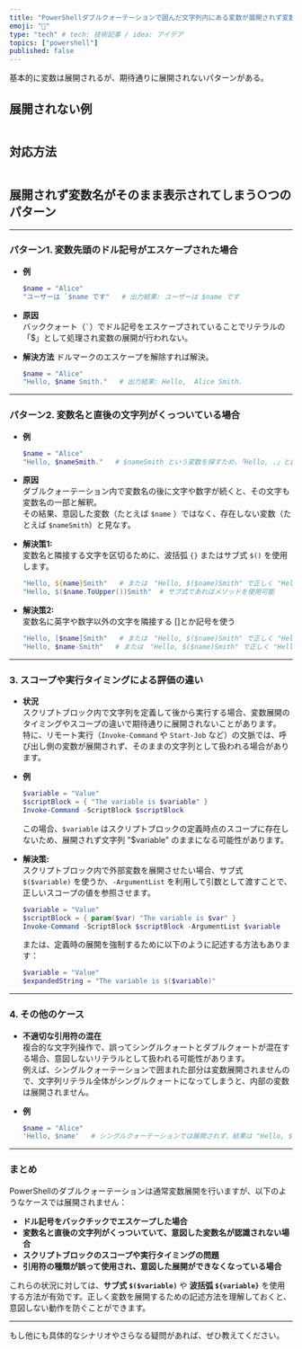 ```yaml
---
title: "PowerShellダブルクォーテーションで囲んだ文字列内にある変数が展開されず変数名がそのまま表示される場合"
emoji: "📝"
type: "tech" # tech: 技術記事 / idea: アイデア
topics: ["powershell"]
published: false
---
```


基本的に変数は展開されるが、期待通りに展開されないパターンがある。

## 展開されない例

```powershell:展開されない例
```

## 対応方法

```powershell:対応方法
```

## 展開されず変数名がそのまま表示されてしまう○つのパターン
---

### パターン1. 変数先頭のドル記号がエスケープされた場合

- **例**  
  ```powershell
  $name = "Alice"
  "ユーザーは `$name です"   # 出力結果: ユーザーは $name です
  ```

- **原因**  
  バッククォート（`` ` ``）でドル記号をエスケープされていることでリテラルの「$」として処理され変数の展開が行われない。

- **解決方法**
  ドルマークのエスケープを解除すれば解決。
  ```powershell
  $name = "Alice"
  "Hello, $name Smith."   # 出力結果: Hello,  Alice Smith.
  ```

---

### パターン2. 変数名と直後の文字列がくっついている場合

- **例**  
  ```powershell
  $name = "Alice"
  "Hello, $nameSmith."   # $nameSmith という変数を探すため、「Hello, .」と歯抜けになる
  ```

- **原因**  
  ダブルクォーテーション内で変数名の後に文字や数字が続くと、その文字も変数名の一部と解釈。  
  その結果、意図した変数（たとえば `$name` ）ではなく、存在しない変数（たとえば `$nameSmith`）と見なす。

- **解決策1:**  
  変数名と隣接する文字を区切るために、波括弧 `{}` またはサブ式 `$()` を使用します。
  ```powershell
  "Hello, ${name}Smith"   # または　"Hello, $($name)Smith" で正しく "Hello, AliceSmith" と展開される
  "Hello, $($name.ToUpper())Smith"  # サブ式であればメソッドを使用可能
  ```

- **解決策2:**  
  変数名に英字や数字以外の文字を隣接する []とか記号を使う
  ```powershell
  "Hello, [$name]Smith"   # または　"Hello, $($name)Smith" で正しく "Hello, AliceSmith" と展開される
  "Hello, $name-Smith"   # または　"Hello, $($name)Smith" で正しく "Hello, AliceSmith" と展開される
  ```

---

### 3. スコープや実行タイミングによる評価の違い

- **状況**  
  スクリプトブロック内で文字列を定義して後から実行する場合、変数展開のタイミングやスコープの違いで期待通りに展開されないことがあります。  
  特に、リモート実行（`Invoke-Command` や `Start-Job` など）の文脈では、呼び出し側の変数が展開されず、そのままの文字列として扱われる場合があります。

- **例**  
  ```powershell
  $variable = "Value"
  $scriptBlock = { "The variable is $variable" }
  Invoke-Command -ScriptBlock $scriptBlock
  ```
  この場合、`$variable` はスクリプトブロックの定義時点のスコープに存在しないため、展開されず文字列 "$variable" のままになる可能性があります。

- **解決策:**  
  スクリプトブロック内で外部変数を展開させたい場合、サブ式 `$($variable)` を使うか、`-ArgumentList` を利用して引数として渡すことで、正しいスコープの値を参照させます。
  ```powershell
  $variable = "Value"
  $scriptBlock = { param($var) "The variable is $var" }
  Invoke-Command -ScriptBlock $scriptBlock -ArgumentList $variable
  ```
  または、定義時の展開を強制するために以下のように記述する方法もあります：
  ```powershell
  $variable = "Value"
  $expandedString = "The variable is $($variable)"
  ```

---

### 4. その他のケース

- **不適切な引用符の混在**  
  複合的な文字列操作で、誤ってシングルクォートとダブルクォートが混在する場合、意図しないリテラルとして扱われる可能性があります。  
  例えば、シングルクォーテーションで囲まれた部分は変数展開されませんので、文字列リテラル全体がシングルクォートになってしまうと、内部の変数は展開されません。

- **例**  
  ```powershell
  $name = "Alice"
  'Hello, $name'   # シングルクォーテーションでは展開されず、結果は "Hello, $name"
  ```

---

### まとめ

PowerShellのダブルクォーテーションは通常変数展開を行いますが、以下のようなケースでは展開されません：

- **ドル記号をバックチックでエスケープした場合**  
- **変数名と直後の文字列がくっついていて、意図した変数名が認識されない場合**  
- **スクリプトブロックのスコープや実行タイミングの問題**  
- **引用符の種類が誤って使用され、意図した展開ができなくなっている場合**

これらの状況に対しては、**サブ式 `$($variable)`** や **波括弧 `${variable}`** を使用する方法が有効です。正しく変数を展開するための記述方法を理解しておくと、意図しない動作を防ぐことができます。

---

もし他にも具体的なシナリオやさらなる疑問があれば、ぜひ教えてください。
